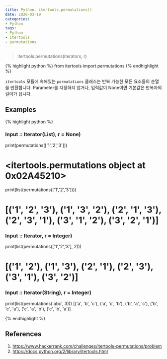 ```yaml
---
title: Python. itertools.permutations()
date: 2020-03-19
categories:
- Python
tags:
- Python
- itertools
- permutations
---
```


> itertools.permutations(iterators, r)

{% highlight python %}
from itertools import permutations
{% endhighlight %}

`itertools` 모듈에 속해있는 `permutations` 클래스는 반복 가능한 모든 요소들의 순열을 반환합니다. Parameter를 지정하지 않거나, 입력값이 None이면 기본값은 반복자의 길이가 됩니다.

## Examples
{% highlight python %}

### Input :: Iterator(List), r = None)
print(permutations(['1','2','3']))
# <itertools.permutations object at 0x02A45210>

print(list(permutations(['1','2','3'])))
# [('1', '2', '3'), ('1', '3', '2'), ('2', '1', '3'), ('2', '3', '1'), ('3', '1', '2'), ('3', '2', '1')]

### Input :: Iterator, r = Integer)
print(list(permutations(['1','2','3'], 2)))
# [('1', '2'), ('1', '3'), ('2', '1'), ('2', '3'), ('3', '1'), ('3', '2')]

### Input :: Iterator(String), r = Integer)
print(list(permutations('abc', 3)))
[('a', 'b', 'c'), ('a', 'c', 'b'), ('b', 'a', 'c'), ('b', 'c', 'a'), ('c', 'a', 'b'), ('c', 'b', 'a')]

{% endhighlight %}

## References
1. https://www.hackerrank.com/challenges/itertools-permutations/problem
2. https://docs.python.org/2/library/itertools.html



